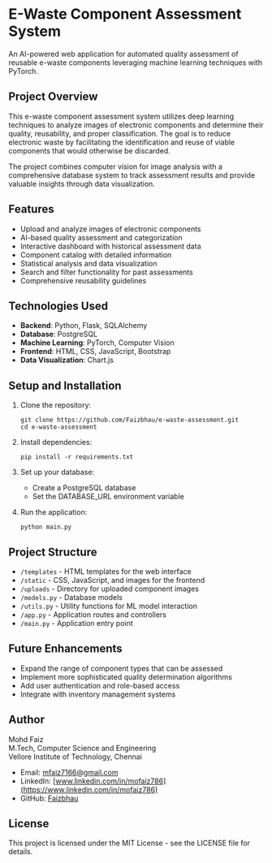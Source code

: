 # E-Waste Component Assessment System

An AI-powered web application for automated quality assessment of reusable e-waste components leveraging machine learning techniques with PyTorch.

## Project Overview

This e-waste component assessment system utilizes deep learning techniques to analyze images of electronic components and determine their quality, reusability, and proper classification. The goal is to reduce electronic waste by facilitating the identification and reuse of viable components that would otherwise be discarded.

The project combines computer vision for image analysis with a comprehensive database system to track assessment results and provide valuable insights through data visualization.

## Features

- Upload and analyze images of electronic components
- AI-based quality assessment and categorization
- Interactive dashboard with historical assessment data
- Component catalog with detailed information
- Statistical analysis and data visualization
- Search and filter functionality for past assessments
- Comprehensive reusability guidelines

## Technologies Used

- **Backend**: Python, Flask, SQLAlchemy
- **Database**: PostgreSQL
- **Machine Learning**: PyTorch, Computer Vision
- **Frontend**: HTML, CSS, JavaScript, Bootstrap
- **Data Visualization**: Chart.js

## Setup and Installation

1. Clone the repository:
   ```
   git clone https://github.com/Faizbhau/e-waste-assessment.git
   cd e-waste-assessment
   ```

2. Install dependencies:
   ```
   pip install -r requirements.txt
   ```

3. Set up your database:
   - Create a PostgreSQL database
   - Set the DATABASE_URL environment variable

4. Run the application:
   ```
   python main.py
   ```

## Project Structure

- `/templates` - HTML templates for the web interface
- `/static` - CSS, JavaScript, and images for the frontend
- `/uploads` - Directory for uploaded component images
- `/models.py` - Database models
- `/utils.py` - Utility functions for ML model interaction
- `/app.py` - Application routes and controllers
- `/main.py` - Application entry point

## Future Enhancements

- Expand the range of component types that can be assessed
- Implement more sophisticated quality determination algorithms
- Add user authentication and role-based access
- Integrate with inventory management systems

## Author

Mohd Faiz  
M.Tech, Computer Science and Engineering  
Vellore Institute of Technology, Chennai

- Email: mfaiz7166@gmail.com
- LinkedIn: [www.linkedin.com/in/mofaiz786](https://www.linkedin.com/in/mofaiz786)
- GitHub: [Faizbhau](https://github.com/Faizbhau)

## License

This project is licensed under the MIT License - see the LICENSE file for details.